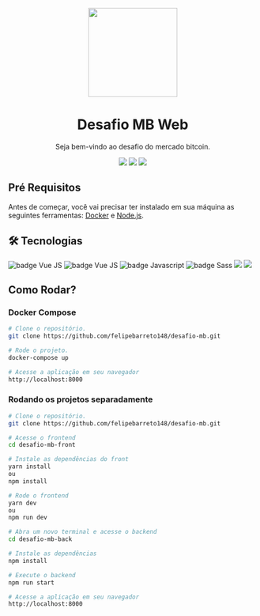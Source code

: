 <main align="center">

  <img 
    height="180"
    src="https://static.mercadobitcoin.com.br/web/img/logos/mb/logo-icon-color.svg"
  />

  <h1>Desafio MB Web</h1>

  <p>Seja bem-vindo ao desafio do mercado bitcoin.</p>

  <section>
  <!-- Node -->
  <img src="https://img.shields.io/static/v1?label=NODE&message=18.12.0&color=ef4723&style=for-the-badge&logo=nodedotjs"/>
  <img src="https://img.shields.io/static/v1?label=NPM&message=10.5.2&color=ef4723&style=for-the-badge&logo=npm"/>
  <img src="https://img.shields.io/static/v1?label=LICENSE&message=MIT&color=ef4723&style=for-the-badge"/>
  </section>

</main>

<h2>Pré Requisitos</h2>
<p>
  Antes de começar, você vai precisar ter instalado em sua máquina as seguintes ferramentas:
  <a href="https://www.docker.com/" target="_blank">Docker</a> e <a href="https://nodejs.org/pt/" target="_blank">Node.js</a>.
</p>

<h2>🛠 Tecnologias</h2>
<section>
<img src="https://img.shields.io/badge/vite-%23646CFF.svg?style=for-the-badge&logo=vite&logoColor=white" alt="badge Vue JS">
<img src="https://img.shields.io/badge/Vue.js-35495E?style=for-the-badge&logo=vuedotjs&logoColor=4FC08D" alt="badge Vue JS">
	<img src="https://img.shields.io/badge/JavaScript-323330?style=for-the-badge&logo=javascript&logoColor=F7DF1E" alt="badge Javascript">
	<img src="https://img.shields.io/badge/Sass-CC6699?style=for-the-badge&logo=sass&logoColor=white" alt="badge Sass">
  <img src="https://img.shields.io/static/v1?label=Express&message=Backend&color=ef4723&style=for-the-badge&logo=express"/>
  <img src="https://img.shields.io/badge/docker-%230db7ed.svg?style=for-the-badge&logo=docker&logoColor=white"/>
</section>

<h2>Como Rodar?</h2>
<h3>Docker Compose</h3>

```bash
# Clone o repositório.
git clone https://github.com/felipebarreto148/desafio-mb.git

# Rode o projeto.
docker-compose up

# Acesse a aplicação em seu navegador
http://localhost:8000
```

<h3>Rodando os projetos separadamente</h3>

```bash
# Clone o repositório.
git clone https://github.com/felipebarreto148/desafio-mb.git

# Acesse o frontend
cd desafio-mb-front

# Instale as dependências do front
yarn install
ou
npm install

# Rode o frontend
yarn dev
ou 
npm run dev

# Abra um novo terminal e acesse o backend
cd desafio-mb-back

# Instale as dependências
npm install

# Execute o backend
npm run start

# Acesse a aplicação em seu navegador
http://localhost:8000
```
